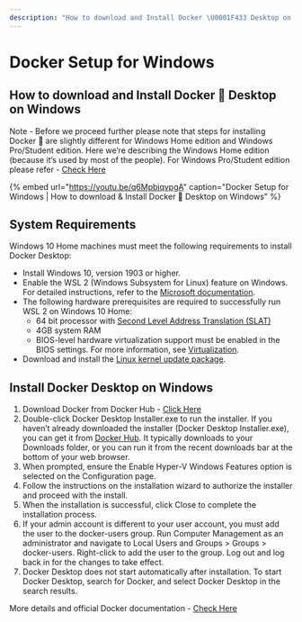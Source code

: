 ```yaml
---
description: "How to download and Install Docker \U0001F433 Desktop on Windows"
---
```


# Docker Setup for Windows

## **How to download and Install Docker 🐳 Desktop on Windows**

Note - Before we proceed further please note that steps for installing Docker 🐳 are slightly different for Windows Home edition and Windows Pro/Student edition. Here we’re describing the Windows Home edition \(because it’s used by most of the people\). For Windows Pro/Student edition please refer - [Check Here](https://docs.docker.com/docker-for-windows/install/)

{% embed url="https://youtu.be/q6MpbiqvpgA" caption="Docker Setup for Windows \| How to download & Install Docker 🐳 Desktop on Windows" %}

## **System Requirements**

Windows 10 Home machines must meet the following requirements to install Docker Desktop:

* Install Windows 10, version 1903 or higher. 
* Enable the WSL 2 \(Windows Subsystem for Linux\) feature on Windows. For detailed instructions, refer to the [Microsoft documentation](https://docs.microsoft.com/en-us/windows/wsl/install-win10).
* The following hardware prerequisites are required to successfully run WSL 2 on Windows 10 Home:
  * 64 bit processor with [Second Level Address Translation \(SLAT\)](https://en.wikipedia.org/wiki/Second_Level_Address_Translation)
  * 4GB system RAM
  * BIOS-level hardware virtualization support must be enabled in the BIOS settings. For more information, see [Virtualization](https://docs.docker.com/docker-for-windows/troubleshoot/#virtualization-must-be-enabled).
* Download and install the [Linux kernel update package](https://docs.microsoft.com/windows/wsl/wsl2-kernel).

## **Install Docker Desktop on Windows**

1. Download Docker from Docker Hub - [Click Here](https://hub.docker.com/editions/community/docker-ce-desktop-windows/)
2. Double-click Docker Desktop Installer.exe to run the installer. If you haven’t already downloaded the installer \(Docker Desktop Installer.exe\), you can get it from [Docker Hub](https://hub.docker.com/editions/community/docker-ce-desktop-windows/). It typically downloads to your Downloads folder, or you can run it from the recent downloads bar at the bottom of your web browser.
3. When prompted, ensure the Enable Hyper-V Windows Features option is selected on the Configuration page.
4. Follow the instructions on the installation wizard to authorize the installer and proceed with the install.
5. When the installation is successful, click Close to complete the installation process.
6. If your admin account is different to your user account, you must add the user to the docker-users group. Run Computer Management as an administrator and navigate to  Local Users and Groups &gt; Groups &gt; docker-users. Right-click to add the user to the group. Log out and log back in for the changes to take effect.
7. Docker Desktop does not start automatically after installation. To start Docker Desktop, search for Docker, and select Docker Desktop in the search results.

More details and official Docker documentation - [Check Here](https://docs.docker.com/docker-for-windows/install-windows-home/)


